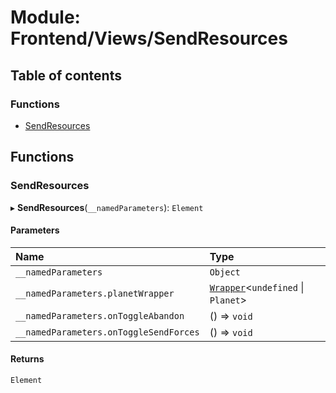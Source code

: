 # Module: Frontend/Views/SendResources

## Table of contents

### Functions

- [SendResources](Frontend_Views_SendResources.md#sendresources)

## Functions

### SendResources

▸ **SendResources**(`__namedParameters`): `Element`

#### Parameters

| Name                                   | Type                                                                               |
| :------------------------------------- | :--------------------------------------------------------------------------------- |
| `__namedParameters`                    | `Object`                                                                           |
| `__namedParameters.planetWrapper`      | [`Wrapper`](../classes/Backend_Utils_Wrapper.Wrapper.md)<`undefined` \| `Planet`\> |
| `__namedParameters.onToggleAbandon`    | () => `void`                                                                       |
| `__namedParameters.onToggleSendForces` | () => `void`                                                                       |

#### Returns

`Element`
